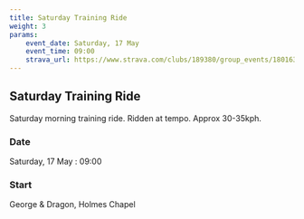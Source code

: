 ```yaml
---
title: Saturday Training Ride
weight: 3
params:
    event_date: Saturday, 17 May
    event_time: 09:00
    strava_url: https://www.strava.com/clubs/189380/group_events/1801637
---
```


## Saturday Training Ride 

Saturday morning training ride. Ridden at tempo. Approx 30-35kph.

### Date

Saturday, 17 May : 09:00

### Start

George &amp; Dragon, Holmes Chapel


